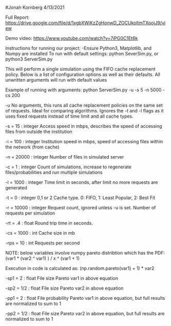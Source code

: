 #Jonah Kornberg 4/13/2021

Full Report:
https://drive.google.com/file/d/1xgbXWiKzZgHonwD_ZOCUkoltmTXoojJ9/view

Demo video:
https://www.youtube.com/watch?v=7iPG0C1Et6k


Instructions for running our project:
-Ensure Python3, Matplotlib, and Numpy are installed
To run with default settings:
python SeverSim.py, or python3 ServerSim.py

This will perform a single simulation using the FIFO cache replacement policy.
Below is a list of configuration options as well as their defaults. All unwritten arguments will run with default values

Example of running with arguments:
python ServerSim.py -u -s 5 -n 5000 -cs 200

-u
No arguments, this runs all cache replacement policies on the same set of requests. Ideal for comparing algorithms. Ignores the -t and -l flags as it uses fixed requests instead of time limit and all cache types. 

-s = 15 : integer
Access speed in mbps, describes the speed of accessing files from outside the institution

-i = 100 : integer
Institution speed in mbps, speed of accessing files within the network (from cache)

-n = 20000 : integer
Number of files in simulated server

-c = 1 : integer
Count of simulations, increase to regenerate files/probabilities and run multiple simulations

-l = 1000 : integer
Time limit in seconds, after limit no more requests are generated

-t = 0 : integer 0,1 or 2
Cache type. 0: FIFO, 1: Least Popular, 2: Best Fit

-r = 10000 : integer
Request count, ignored unless -u is set. Number of requests per simulation

-rt = .4 : float
Round trip time in seconds. 

-cs = 1000 : int
Cache size in mb

-rps = 10 : int
Requests per second


NOTE: below variables involve numpy pareto distribtion which has the PDF:
(var1 * (var2 ^ var1) ) / x ^ (var1 + 1)

Execution in code is calculated as: (np.random.pareto(var1) + 1) * var2

-sp1 = 2 : float
File size Pareto var1 in above equation

-sp2 = 1/2 : float
File size Pareto var2 in above equation

-pp1 = 2 : float
File probability Pareto var1 in above equation, but full results are normalized to sum to 1

-pp2 = 1/2 : float
File size Pareto var2 in above equation, but full results are normalized to sum to 1
